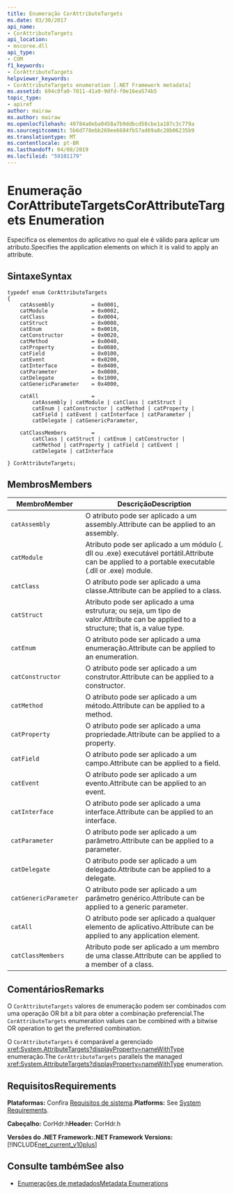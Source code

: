 ```yaml
---
title: Enumeração CorAttributeTargets
ms.date: 03/30/2017
api_name:
- CorAttributeTargets
api_location:
- mscoree.dll
api_type:
- COM
f1_keywords:
- CorAttributeTargets
helpviewer_keywords:
- CorAttributeTargets enumeration [.NET Framework metadata]
ms.assetid: 694c0fa0-7011-41a9-9dfd-f0e16ea574b5
topic_type:
- apiref
author: mairaw
ms.author: mairaw
ms.openlocfilehash: 49784a0eba0458a7b9ddbcd58cbe1a187c3c779a
ms.sourcegitcommit: 5b6d778ebb269ee6684fb57ad69a8c28b06235b9
ms.translationtype: MT
ms.contentlocale: pt-BR
ms.lasthandoff: 04/08/2019
ms.locfileid: "59101179"
---
```

# <a name="corattributetargets-enumeration"></a><span data-ttu-id="4f93a-102">Enumeração CorAttributeTargets</span><span class="sxs-lookup"><span data-stu-id="4f93a-102">CorAttributeTargets Enumeration</span></span>
<span data-ttu-id="4f93a-103">Especifica os elementos do aplicativo no qual ele é válido para aplicar um atributo.</span><span class="sxs-lookup"><span data-stu-id="4f93a-103">Specifies the application elements on which it is valid to apply an attribute.</span></span>  
  
## <a name="syntax"></a><span data-ttu-id="4f93a-104">Sintaxe</span><span class="sxs-lookup"><span data-stu-id="4f93a-104">Syntax</span></span>  
  
```  
typedef enum CorAttributeTargets  
{  
    catAssembly            = 0x0001,  
    catModule              = 0x0002,  
    catClass               = 0x0004,  
    catStruct              = 0x0008,  
    catEnum                = 0x0010,  
    catConstructor         = 0x0020,  
    catMethod              = 0x0040,  
    catProperty            = 0x0080,  
    catField               = 0x0100,  
    catEvent               = 0x0200,  
    catInterface           = 0x0400,  
    catParameter           = 0x0800,  
    catDelegate            = 0x1000,  
    catGenericParameter    = 0x4000,  
  
    catAll                 =   
        catAssembly | catModule | catClass | catStruct |   
        catEnum | catConstructor | catMethod | catProperty |   
        catField | catEvent | catInterface | catParameter |   
        catDelegate | catGenericParameter,  
  
    catClassMembers        =   
        catClass | catStruct | catEnum | catConstructor |   
        catMethod | catProperty | catField | catEvent |   
        catDelegate | catInterface  
  
} CorAttributeTargets;  
```  
  
## <a name="members"></a><span data-ttu-id="4f93a-105">Membros</span><span class="sxs-lookup"><span data-stu-id="4f93a-105">Members</span></span>  
  
|<span data-ttu-id="4f93a-106">Membro</span><span class="sxs-lookup"><span data-stu-id="4f93a-106">Member</span></span>|<span data-ttu-id="4f93a-107">Descrição</span><span class="sxs-lookup"><span data-stu-id="4f93a-107">Description</span></span>|  
|------------|-----------------|  
|`catAssembly`|<span data-ttu-id="4f93a-108">O atributo pode ser aplicado a um assembly.</span><span class="sxs-lookup"><span data-stu-id="4f93a-108">Attribute can be applied to an assembly.</span></span>|  
|`catModule`|<span data-ttu-id="4f93a-109">Atributo pode ser aplicado a um módulo (. dll ou .exe) executável portátil.</span><span class="sxs-lookup"><span data-stu-id="4f93a-109">Attribute can be applied to a portable executable (.dll or .exe) module.</span></span>|  
|`catClass`|<span data-ttu-id="4f93a-110">O atributo pode ser aplicado a uma classe.</span><span class="sxs-lookup"><span data-stu-id="4f93a-110">Attribute can be applied to a class.</span></span>|  
|`catStruct`|<span data-ttu-id="4f93a-111">Atributo pode ser aplicado a uma estrutura; ou seja, um tipo de valor.</span><span class="sxs-lookup"><span data-stu-id="4f93a-111">Attribute can be applied to a structure; that is, a value type.</span></span>|  
|`catEnum`|<span data-ttu-id="4f93a-112">O atributo pode ser aplicado a uma enumeração.</span><span class="sxs-lookup"><span data-stu-id="4f93a-112">Attribute can be applied to an enumeration.</span></span>|  
|`catConstructor`|<span data-ttu-id="4f93a-113">O atributo pode ser aplicado a um construtor.</span><span class="sxs-lookup"><span data-stu-id="4f93a-113">Attribute can be applied to a constructor.</span></span>|  
|`catMethod`|<span data-ttu-id="4f93a-114">O atributo pode ser aplicado a um método.</span><span class="sxs-lookup"><span data-stu-id="4f93a-114">Attribute can be applied to a method.</span></span>|  
|`catProperty`|<span data-ttu-id="4f93a-115">O atributo pode ser aplicado a uma propriedade.</span><span class="sxs-lookup"><span data-stu-id="4f93a-115">Attribute can be applied to a property.</span></span>|  
|`catField`|<span data-ttu-id="4f93a-116">O atributo pode ser aplicado a um campo.</span><span class="sxs-lookup"><span data-stu-id="4f93a-116">Attribute can be applied to a field.</span></span>|  
|`catEvent`|<span data-ttu-id="4f93a-117">O atributo pode ser aplicado a um evento.</span><span class="sxs-lookup"><span data-stu-id="4f93a-117">Attribute can be applied to an event.</span></span>|  
|`catInterface`|<span data-ttu-id="4f93a-118">O atributo pode ser aplicado a uma interface.</span><span class="sxs-lookup"><span data-stu-id="4f93a-118">Attribute can be applied to an interface.</span></span>|  
|`catParameter`|<span data-ttu-id="4f93a-119">O atributo pode ser aplicado a um parâmetro.</span><span class="sxs-lookup"><span data-stu-id="4f93a-119">Attribute can be applied to a parameter.</span></span>|  
|`catDelegate`|<span data-ttu-id="4f93a-120">O atributo pode ser aplicado a um delegado.</span><span class="sxs-lookup"><span data-stu-id="4f93a-120">Attribute can be applied to a delegate.</span></span>|  
|`catGenericParameter`|<span data-ttu-id="4f93a-121">O atributo pode ser aplicado a um parâmetro genérico.</span><span class="sxs-lookup"><span data-stu-id="4f93a-121">Attribute can be applied to a generic parameter.</span></span>|  
|`catAll`|<span data-ttu-id="4f93a-122">O atributo pode ser aplicado a qualquer elemento de aplicativo.</span><span class="sxs-lookup"><span data-stu-id="4f93a-122">Attribute can be applied to any application element.</span></span>|  
|`catClassMembers`|<span data-ttu-id="4f93a-123">Atributo pode ser aplicado a um membro de uma classe.</span><span class="sxs-lookup"><span data-stu-id="4f93a-123">Attribute can be applied to a member of a class.</span></span>|  
  
## <a name="remarks"></a><span data-ttu-id="4f93a-124">Comentários</span><span class="sxs-lookup"><span data-stu-id="4f93a-124">Remarks</span></span>  
 <span data-ttu-id="4f93a-125">O `CorAttributeTargets` valores de enumeração podem ser combinados com uma operação OR bit a bit para obter a combinação preferencial.</span><span class="sxs-lookup"><span data-stu-id="4f93a-125">The `CorAttributeTargets` enumeration values can be combined with a bitwise OR operation to get the preferred combination.</span></span>  
  
 <span data-ttu-id="4f93a-126">O `CorAttributeTargets` é comparável a gerenciado <xref:System.AttributeTargets?displayProperty=nameWithType> enumeração.</span><span class="sxs-lookup"><span data-stu-id="4f93a-126">The `CorAttributeTargets` parallels the managed <xref:System.AttributeTargets?displayProperty=nameWithType> enumeration.</span></span>  
  
## <a name="requirements"></a><span data-ttu-id="4f93a-127">Requisitos</span><span class="sxs-lookup"><span data-stu-id="4f93a-127">Requirements</span></span>  
 <span data-ttu-id="4f93a-128">**Plataformas:** Confira [Requisitos de sistema](../../../../docs/framework/get-started/system-requirements.md).</span><span class="sxs-lookup"><span data-stu-id="4f93a-128">**Platforms:** See [System Requirements](../../../../docs/framework/get-started/system-requirements.md).</span></span>  
  
 <span data-ttu-id="4f93a-129">**Cabeçalho:** CorHdr.h</span><span class="sxs-lookup"><span data-stu-id="4f93a-129">**Header:** CorHdr.h</span></span>  
  
 **<span data-ttu-id="4f93a-130">Versões do .NET Framework:</span><span class="sxs-lookup"><span data-stu-id="4f93a-130">.NET Framework Versions:</span></span>** [!INCLUDE[net_current_v10plus](../../../../includes/net-current-v10plus-md.md)]  
  
## <a name="see-also"></a><span data-ttu-id="4f93a-131">Consulte também</span><span class="sxs-lookup"><span data-stu-id="4f93a-131">See also</span></span>

- [<span data-ttu-id="4f93a-132">Enumerações de metadados</span><span class="sxs-lookup"><span data-stu-id="4f93a-132">Metadata Enumerations</span></span>](../../../../docs/framework/unmanaged-api/metadata/metadata-enumerations.md)
